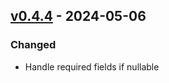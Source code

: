 ## [v0.4.4](https://pypi.org/project/amsdal_utils/0.4.4/) - 2024-05-06

### Changed

- Handle required fields if nullable

